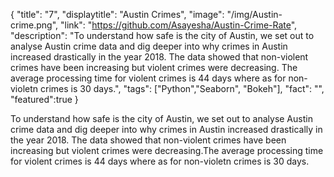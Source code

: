 { 
	"title": "7", 
	"displaytitle": "Austin Crimes", 
	"image": "/img/Austin-crime.png", 
	"link": "https://github.com/Asayesha/Austin-Crime-Rate",
	"description": "To understand how safe is the city of Austin, we set out to analyse Austin crime data and dig deeper into why crimes in Austin increased drastically in the year 2018. The data showed that non-violent crimes have been increasing but violent crimes were decreasing. The average processing time for violent crimes is 44 days where as for non-violetn crimes is 30 days.", 
	"tags": ["Python","Seaborn", "Bokeh"], 
	"fact": "", 
	"featured":true 
}

To understand how safe is the city of Austin, we set out to analyse Austin crime data and dig deeper into why crimes in Austin increased drastically in the year 2018. The data showed that non-violent crimes have been increasing but violent crimes were decreasing.The average processing time for violent crimes is 44 days where as for non-violetn crimes is 30 days.
